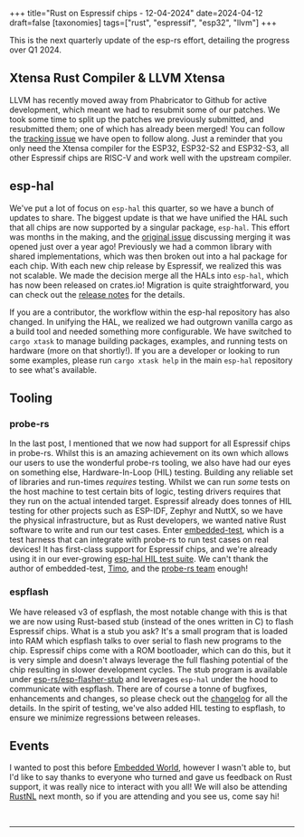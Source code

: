 +++
title="Rust on Espressif chips - 12-04-2024"
date=2024-04-12
draft=false
[taxonomies]
tags=["rust", "espressif", "esp32", "llvm"]
+++

This is the next quarterly update of the esp-rs effort, detailing the progress over Q1 2024.

## Xtensa Rust Compiler & LLVM Xtensa

LLVM has recently moved away from Phabricator to Github for active development, which meant we had to resubmit some of our patches. We took some time to split up the patches we previously submitted, and resubmitted them; one of which has already been merged! You can follow the [tracking issue](https://github.com/espressif/llvm-project/issues/4) we have open to follow along. Just a reminder that you only need the Xtensa compiler for the ESP32, ESP32-S2 and ESP32-S3, all other Espressif chips are RISC-V and work well with the upstream compiler.

## esp-hal

We've put a lot of focus on `esp-hal` this quarter, so we have a bunch of updates to share. The biggest update is that we have unified the HAL such that all chips are now supported by a singular package, `esp-hal`. This effort was months in the making, and the [original issue](https://github.com/esp-rs/esp-hal/issues/446) discussing merging it was opened just over a year ago! Previously we had a common library with shared implementations, which was then broken out into a hal package for each chip. With each new chip release by Espressif, we realized this was not scalable. We made the decision merge all the HALs into `esp-hal`, which has now been released on crates.io! Migration is quite straightforward, you can check out the [release notes](https://github.com/esp-rs/esp-hal/releases/tag/v0.16.0) for the details.

If you are a contributor, the workflow within the esp-hal repository has also changed. In unifying the HAL, we realized we had outgrown vanilla cargo as a build tool and needed something more configurable. We have switched to `cargo xtask` to manage building packages, examples, and running tests on hardware (more on that shortly!). If you are a developer or looking to run some examples, please run `cargo xtask help` in the main `esp-hal` repository to see what's available.

## Tooling

### probe-rs

In the last post, I mentioned that we now had support for all Espressif chips in probe-rs. Whilst this is an amazing achievement on its own which allows our users to use the wonderful probe-rs tooling, we also have had our eyes on something else, Hardware-In-Loop (HIL) testing. Building any reliable set of libraries and run-times _requires_ testing. Whilst we can run _some_ tests on the host machine to test certain bits of logic, testing drivers requires that they run on the actual intended target. Espressif already does tonnes of HIL testing for other projects such as ESP-IDF, Zephyr and NuttX, so we have the physical infrastructure, but as Rust developers, we wanted native Rust software to write and run our test cases. Enter [embedded-test](https://github.com/probe-rs/embedded-test), which is a test harness that can integrate with probe-rs to run test cases on real devices! It has first-class support for Espressif chips, and we're already using it in our ever-growing [esp-hal HIL test suite](https://github.com/esp-rs/esp-hal/tree/main/hil-test). We can't thank the author of embedded-test, [Timo](https://github.com/t-moe), and the [probe-rs team](https://github.com/probe-rs/probe-rs) enough!

### espflash

We have released v3 of espflash, the most notable change with this is that we are now using Rust-based stub (instead of the ones written in C) to flash Espressif chips. What is a stub you ask? It's a small program that is loaded into RAM which espflash talks to over serial to flash new programs to the chip. Espressif chips come with a ROM bootloader, which can do this, but it is very simple and doesn't always leverage the full flashing potential of the chip resulting in slower development cycles. The stub program is available under [esp-rs/esp-flasher-stub](https://github.com/esp-rs/esp-flasher-stub) and leverages `esp-hal` under the hood to communicate with espflash. There are of course a tonne of bugfixes, enhancements and changes, so please check out the [changelog](https://github.com/esp-rs/espflash/blob/main/CHANGELOG.md) for all the details. In the spirit of testing, we've also added HIL testing to espflash, to ensure we minimize regressions between releases.

## Events

I wanted to post this before [Embedded World](https://www.embedded-world.de/en), however I wasn't able to, but I'd like to say thanks to everyone who turned and gave us feedback on Rust support, it was really nice to interact with you all! We will also be attending [RustNL](https://2024.rustnl.org/) next month, so if you are attending and you see us, come say hi!

<br/>

---

<br/>
